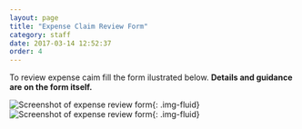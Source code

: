 ```yaml
---
layout: page
title: "Expense Claim Review Form"
category: staff
date: 2017-03-14 12:52:37
order: 4
---
```

To review expense caim
fill the form
ilustrated below.
**Details and guidance are on the form itself.**

![Screenshot of expense review form]({{site.baseurl}}/img/expense-review-2023-1.png){: .img-fluid}
![Screenshot of expense review form]({{site.baseurl}}/img/expense-review-2023-2.png){: .img-fluid}

